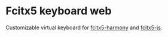 # Fcitx5 keyboard web

Customizable virtual keyboard for
[fcitx5-harmony](https://github.com/fcitx-contrib/fcitx5-harmony)
and [fcitx5-js](https://github.com/fcitx-contrib/fcitx5-js).
